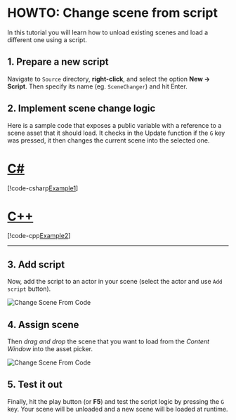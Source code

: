 # HOWTO: Change scene from script

In this tutorial you will learn how to unload existing scenes and load a different one using a script.

## 1. Prepare a new script

Navigate to `Source` directory, **right-click**, and select the option **New -> Script**. Then specify its name (eg. `SceneChanger`) and hit Enter.

## 2. Implement scene change logic

Here is a sample code that exposes a public variable with a reference to a scene asset that it should load. It checks in the Update function if the `G` key was pressed, it then changes the current scene into the selected one.

# [C#](#tab/code-csharp)
[!code-csharp[Example1](../code-examples/change-scene.cs)]
# [C++](#tab/code-cpp)
[!code-cpp[Example2](../code-examples/change-scene.h)]
***

## 3. Add script

Now, add the script to an actor in your scene (select the actor and use `Add script` button).

![Change Scene From Code](media/change-scene-1.png)

## 4. Assign scene

Then *drag and drop* the scene that you want to load from the *Content Window* into the asset picker.

![Change Scene From Code](media/change-scene-2.png)

## 5. Test it out

Finally, hit the play button (or **F5**) and test the script logic by pressing the `G` key. Your scene will be unloaded and a new scene will be loaded at runtime.


